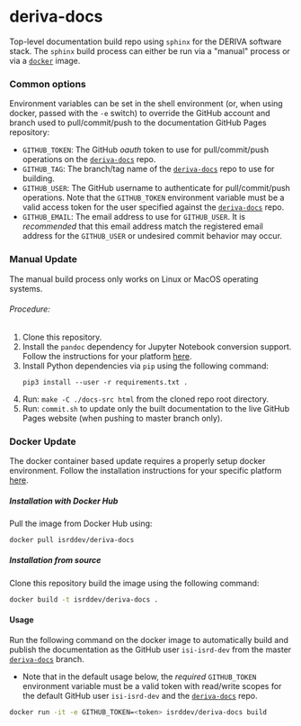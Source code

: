 # deriva-docs
Top-level documentation build repo using `sphinx` for the DERIVA software 
stack. The `sphinx` build process can either be run via a "manual" process 
or via a [`docker`](https://hub.docker.com/r/isrddev/deriva-docs) image.

### Common options

Environment variables can be set in the shell environment (or, when 
using docker, passed with the `-e` switch) to override the GitHub account and branch used to pull/commit/push to the 
documentation GitHub Pages repository:

* `GITHUB_TOKEN`: The GitHub _oauth_ token to use for pull/commit/push operations 
on the [`deriva-docs`](https://github.com/informatics-isi-edu/deriva-docs) repo.
* `GITHUB_TAG`: The branch/tag name of the 
[`deriva-docs`](https://github.com/informatics-isi-edu/deriva-docs) 
repo to use for building.
* `GITHUB_USER`: The GitHub username to authenticate for pull/commit/push 
operations. Note that the `GITHUB_TOKEN` environment variable must be a 
valid access token for the user specified against the 
[`deriva-docs`](https://github.com/informatics-isi-edu/deriva-docs) repo.
* `GITHUB_EMAIL`: The email address to use for `GITHUB_USER`. It is 
_recommended_ that this email address match the registered email address 
for the `GITHUB_USER` or undesired commit behavior may occur.

### Manual Update
The manual build process only works on Linux or MacOS operating systems.

###### Procedure:
1. Clone this repository.
2. Install the `pandoc` dependency for Jupyter Notebook conversion support. Follow the instructions for your platform [here](http://pandoc.org/installing.html).
3. Install Python dependencies via `pip` using the following command:
    ```
    pip3 install --user -r requirements.txt .
    ``` 
4. Run: `make -C ./docs-src html` from the cloned repo root directory.
5. Run: `commit.sh` to update only the built documentation to the live 
GitHub Pages website (when pushing to master branch only).

### Docker Update
The docker container based update requires a properly setup docker environment. 
Follow the installation instructions for your specific platform [here](https://docs.docker.com/install/).

##### Installation with Docker Hub

Pull the image from Docker Hub using:

```sh
docker pull isrddev/deriva-docs
```

##### Installation from source

Clone this repository build the image using the following command:

```sh
docker build -t isrddev/deriva-docs .
```

#### Usage

Run the following command on the docker image to automatically build and 
publish the documentation as the GitHub user `isi-isrd-dev` from the master 
[`deriva-docs`](https://github.com/informatics-isi-edu/deriva-docs) branch. 

* Note that in the default usage below, the _required_ `GITHUB_TOKEN` 
environment variable must be a valid token with read/write scopes for 
the default GitHub user `isi-isrd-dev` and the 
[`deriva-docs`](https://github.com/informatics-isi-edu/deriva-docs) repo.


```sh
docker run -it -e GITHUB_TOKEN=<token> isrddev/deriva-docs build
```
